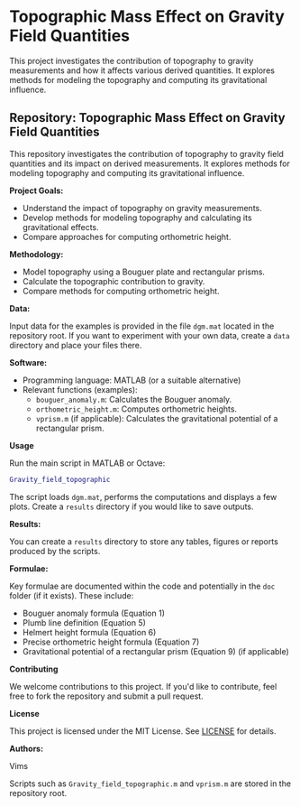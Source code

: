 # Topographic Mass Effect on Gravity Field Quantities
This project investigates the contribution of topography to gravity measurements and how it affects various derived quantities. It explores methods for modeling the topography and computing its gravitational influence.
## Repository: Topographic Mass Effect on Gravity Field Quantities

This repository investigates the contribution of topography to gravity field quantities and its impact on derived measurements. It explores methods for modeling topography and computing its gravitational influence.

**Project Goals:**

* Understand the impact of topography on gravity measurements.
* Develop methods for modeling topography and calculating its gravitational effects.
* Compare approaches for computing orthometric height.

**Methodology:**

* Model topography using a Bouguer plate and rectangular prisms.
* Calculate the topographic contribution to gravity.
* Compare methods for computing orthometric height.

**Data:**

Input data for the examples is provided in the file `dgm.mat` located in the repository root.  If you want to experiment with your own data, create a `data` directory and place your files there.

**Software:**

* Programming language: MATLAB (or a suitable alternative)
* Relevant functions (examples):
    * `bouguer_anomaly.m`: Calculates the Bouguer anomaly.
    * `orthometric_height.m`: Computes orthometric heights.
    * `vprism.m` (if applicable): Calculates the gravitational potential of a rectangular prism.

**Usage**

Run the main script in MATLAB or Octave:

```matlab
Gravity_field_topographic
```

The script loads `dgm.mat`, performs the computations and displays a few plots. Create a `results` directory if you would like to save outputs.

**Results:**

You can create a `results` directory to store any tables, figures or reports produced by the scripts.

**Formulae:**

Key formulae are documented within the code and potentially in the `doc` folder (if it exists). These include:

* Bouguer anomaly formula (Equation 1)
* Plumb line definition (Equation 5)
* Helmert height formula (Equation 6)
* Precise orthometric height formula (Equation 7)
* Gravitational potential of a rectangular prism (Equation 9) (if applicable)

**Contributing**

We welcome contributions to this project. If you'd like to contribute, feel free to fork the repository and submit a pull request.

**License**

This project is licensed under the MIT License. See [LICENSE](LICENSE) for details.

**Authors:**

Vims

Scripts such as `Gravity_field_topographic.m` and `vprism.m` are stored in the repository root.
